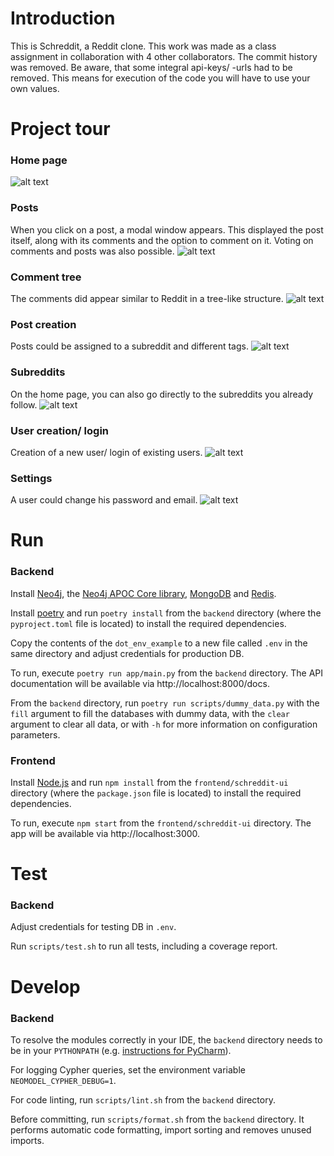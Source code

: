 # Introduction
This is Schreddit, a Reddit clone. This work was made as a class assignment in collaboration with 4 other collaborators. 
The commit history was removed. Be aware, that some integral api-keys/ -urls had to be removed. This means for execution of the code you will have to use your own values.

# Project tour
### Home page
![alt text](https://github.com/Erbond12/Reddit-Klon/blob/main/project-preview/Home%20page%20with%20working%20videos.png?raw=true)

### Posts
When you click on a post, a modal window appears. This displayed the post itself, along with its comments and the option to comment on it. Voting on comments and posts was also possible.
![alt text](https://github.com/Erbond12/Reddit-Klon/blob/main/project-preview/Pop%20up%20when%20opening%20a%20post%20from%20home%20page.png?raw=true)

### Comment tree
The comments did appear similar to Reddit in a tree-like structure.
![alt text](https://github.com/Erbond12/Reddit-Klon/blob/main/project-preview/Nested%20comment%20tree%20with%20working%20voting.png?raw=true)

### Post creation
Posts could be assigned to a subreddit and different tags.
![alt text](https://github.com/Erbond12/Reddit-Klon/blob/main/project-preview/Post%20creation.png?raw=true)

### Subreddits
On the home page, you can also go directly to the subreddits you already follow.
![alt text](https://github.com/Erbond12/Reddit-Klon/blob/main/project-preview/Followed%20subreddits%20and%20home%20screen%20with%20recommendations.png?raw=true)

### User creation/ login
Creation of a new user/ login of existing users.
![alt text](https://github.com/Erbond12/Reddit-Klon/blob/main/project-preview/Register%20user%20or%20login.png?raw=true)

### Settings
A user could change his password and email.
![alt text](https://github.com/Erbond12/Reddit-Klon/blob/main/project-preview/User%20settings.png?raw=true)

# Run
### Backend
Install [Neo4j](https://neo4j.com/download/), the [Neo4j APOC Core library](https://neo4j.com/labs/apoc/4.3/installation/), [MongoDB](https://www.mongodb.com/try/download/community) and [Redis](https://redis.io/download).

Install [poetry](https://python-poetry.org/docs/#installation) and run `poetry install` from the `backend` directory (where the `pyproject.toml` file is located) to install the required dependencies.

Copy the contents of the `dot_env_example` to a new file called `.env` in the same directory and adjust credentials for production DB.

To run, execute `poetry run app/main.py` from the `backend` directory.
The API documentation will be available via http://localhost:8000/docs.

From the `backend` directory, run `poetry run scripts/dummy_data.py` with the `fill` argument to fill the databases with dummy data, with the `clear` argument to clear all data, or with `-h` for more information on configuration parameters.

### Frontend
Install [Node.js](https://nodejs.org/en/download/) and run `npm install` from the `frontend/schreddit-ui` directory (where the `package.json` file is located) to install the required dependencies.

To run, execute `npm start` from the `frontend/schreddit-ui` directory.
The app will be available via http://localhost:3000.

# Test
### Backend
Adjust credentials for testing DB in `.env`. 

Run `scripts/test.sh` to run all tests, including a coverage report.

# Develop
### Backend
To resolve the modules correctly in your IDE, the `backend` directory needs to be in your `PYTHONPATH` (e.g. [instructions for PyCharm](https://www.jetbrains.com/help/pycharm/installing-uninstalling-and-reloading-interpreter-paths.html)).

For logging Cypher queries, set the environment variable `NEOMODEL_CYPHER_DEBUG=1`.

For code linting, run `scripts/lint.sh` from the `backend` directory.

Before committing, run `scripts/format.sh` from the `backend` directory.
It performs automatic code formatting, import sorting and removes unused imports.
